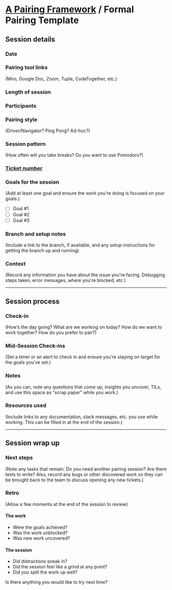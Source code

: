 # [A Pairing Framework](../README.md) / Formal Pairing Template

## Session details

### Date

### Pairing tool links

(Miro, Google Doc, Zoom, Tuple, CodeTogether, etc.)

### Length of session

### Participants

### Pairing style

(Driver/Navigator? Ping Pong? Ad-hoc?)

### Session pattern

(How often will you take breaks? Do you want to use Pomodoro?)

### [Ticket number](ticket_url)

### Goals for the session

(Add at least one goal and ensure the work you're doing is focused on your goals.)

- [ ] Goal #1
- [ ] Goal #2
- [ ] Goal #3

### Branch and setup notes

(Include a link to the branch, if available, and any setup instructions for getting the branch up and running)

### Context

(Record any information you have about the issue you're facing. Debugging steps taken, error messages, where you're blocked, etc.)

---

## Session process

### Check-in

(How’s the day going? What are we working on today? How do we want to work together? How do you prefer to pair?)

### Mid-Session Check-ins

(Set a timer or an alert to check in and ensure you’re staying on target for the goals you’ve set.)

### Notes

(As you can, note any questions that come up, insights you uncover, TILs, and use this space as "scrap paper" while you work.)

### Resources used

(Include links to any documentation, slack messages, etc. you use while working. This can be filled in at the end of the session.)

---

## Session wrap up

### Next steps

(Note any tasks that remain. Do you need another pairing session? Are there tests to write? Also, record any bugs or other discovered work so they can be brought back to the team to discuss opening any new tickets.)

### Retro

(Allow a few moments at the end of the session to review)

#### The work

- Were the goals achieved?
- Was the work unblocked?
- Was new work uncovered?

#### The session

- Did distractions sneak in?
- Did the session feel like a grind at any point?
- Did you split the work up well?

Is there anything you would like to try next time?
